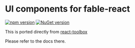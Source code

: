 UI components for fable-react
=======

[![npm version](https://badge.fury.io/js/fable-react-toolbox.svg)](https://badge.fury.io/js/fable-react-toolbox)
[![NuGet version](https://badge.fury.io/nu/Fable.ReactToolbox.svg)](https://badge.fury.io/nu/Fable.ReactToolbox)

This is ported directly from [react-toolbox](http://react-toolbox.io/)

Please refer to the docs there.
